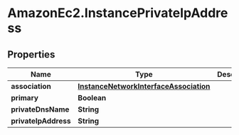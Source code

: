 # AmazonEc2.InstancePrivateIpAddress

## Properties

Name | Type | Description | Notes
------------ | ------------- | ------------- | -------------
**association** | [**InstanceNetworkInterfaceAssociation**](InstanceNetworkInterfaceAssociation.md) |  | [optional] 
**primary** | **Boolean** |  | [optional] 
**privateDnsName** | **String** |  | [optional] 
**privateIpAddress** | **String** |  | [optional] 


